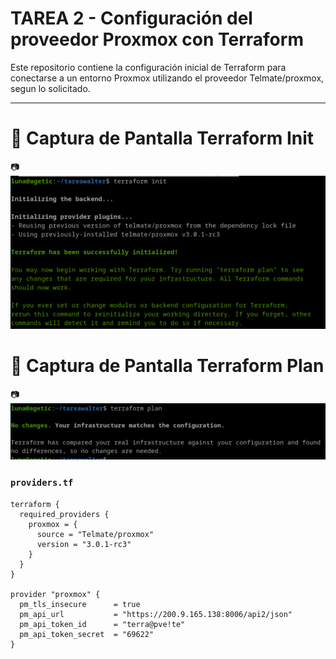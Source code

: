 # TAREA 2 - Configuración del proveedor Proxmox con Terraform

Este repositorio contiene la configuración inicial de Terraform para conectarse a un entorno Proxmox utilizando el proveedor Telmate/proxmox, segun lo solicitado.

---

# 📄 Captura de Pantalla Terraform Init

📷 ![actividad2](https://github.com/churataselem/actividad2-proxmox/blob/main/Captura%20desde%202025-05-14%2014-08-33.png)


# 📄 Captura de Pantalla Terraform Plan

📷 ![actividad2](https://github.com/churataselem/actividad2-proxmox/blob/main/Captura%20desde%202025-05-14%2015-12-43.png)

### `providers.tf`

```hcl
terraform {
  required_providers {
    proxmox = {
      source = "Telmate/proxmox"
      version = "3.0.1-rc3"
    }
  }
}

provider "proxmox" {
  pm_tls_insecure      = true
  pm_api_url           = "https://200.9.165.138:8006/api2/json"
  pm_api_token_id      = "terra@pve!te"
  pm_api_token_secret  = "69622"
}
